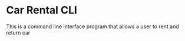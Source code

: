 # Car Rental CLI
This is a command line interface program that allows a user to rent and return car


